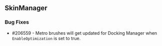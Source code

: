 ## SkinManager

### Bug Fixes

* \#206559 - Metro brushes will get updated for Docking Manager when `EnableOptimization` is set to true.